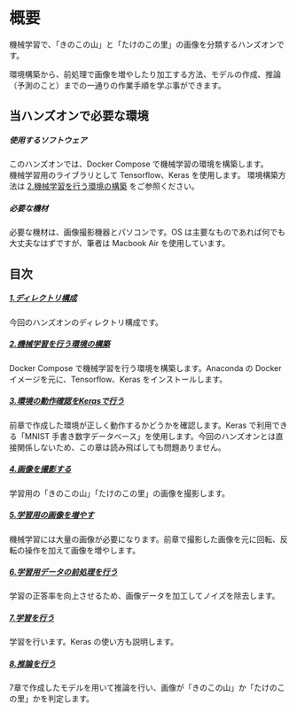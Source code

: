 # 概要

機械学習で、「きのこの山」と「たけのこの里」の画像を分類するハンズオンです。

環境構築から、前処理で画像を増やしたり加工する方法、モデルの作成、推論（予測のこと）までの一通りの作業手順を学ぶ事ができます。

## 当ハンズオンで必要な環境

##### 使用するソフトウェア

このハンズオンでは、Docker Compose で機械学習の環境を構築します。  
機械学習用のライブラリとして Tensorflow、Keras を使用します。
環境構築方法は [2.機械学習を行う環境の構築](2.機械学習を行う環境の構築.md) をご参照ください。

##### 必要な機材

必要な機材は、画像撮影機器とパソコンです。OS は主要なものであれば何でも大丈夫なはずですが、筆者は Macbook Air を使用しています。

## 目次

##### [1.ディレクトリ構成](1.ディレクトリ構成.md)

今回のハンズオンのディレクトリ構成です。

##### [2.機械学習を行う環境の構築](2.機械学習を行う環境の構築.md)

Docker Compose で機械学習を行う環境を構築します。Anaconda の Docker イメージを元に、Tensorflow、Keras をインストールします。

##### [3.環境の動作確認をKerasで行う](3.環境の動作確認をKerasで行う.md)

前章で作成した環境が正しく動作するかどうかを確認します。Keras で利用できる「MNIST 手書き数字データベース」を使用します。今回のハンズオンとは直接関係しないため、この章は読み飛ばしても問題ありません。

##### [4.画像を撮影する](4.画像を撮影する.md)

学習用の「きのこの山」「たけのこの里」の画像を撮影します。

##### [5.学習用の画像を増やす](5.学習用の画像を増やす.md)

機械学習には大量の画像が必要になります。前章で撮影した画像を元に回転、反転の操作を加えて画像を増やします。

##### [6.学習用データの前処理を行う](6.学習用データの前処理を行う.md)

学習の正答率を向上させるため、画像データを加工してノイズを除去します。

##### [7.学習を行う](7.学習を行う.md)

学習を行います。Keras の使い方も説明します。

##### [8.推論を行う](8.推論を行う.md)

7章で作成したモデルを用いて推論を行い、画像が「きのこの山」か「たけのこの里」かを判定します。
